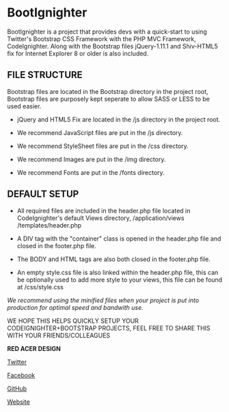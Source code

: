 BootIgnighter
=============
BootIgnighter is a project that provides devs with a quick-start to using Twitter's Bootstrap CSS Framework with the PHP MVC Framework, CodeIgnighter.
Along with the Bootstrap files jQuery-1.11.1 and Shiv-HTML5 fix for Internet Explorer 8 or older is also included.

## FILE STRUCTURE
 Bootstrap files are located in the Bootstrap directory in the project root, Bootstrap files are purposely kept seperate to allow SASS or LESS to be used easier.

* jQuery and HTML5 Fix are located in the /js directory in the project root.

* We recommend JavaScript files are put in the /js directory.

* We recommend StyleSheet files are put in the /css directory.

* We recommend Images are put in the /img directory.

* We recommend Fonts are put in the /fonts directory.


## DEFAULT SETUP
* All required files are included in the header.php file located in CodeIgnighter's default Views directory, /application/views     /templates/header.php

* A DIV tag with the "container" class is opened in the header.php file and closed in the footer.php file.

* The BODY and HTML tags are also both closed in the footer.php file.

* An empty style.css file is also linked within the header.php file, this can be optionally used to add more style to your views, this file can be found at /css/style.css 

*We recommend using the minified files when your project is put into production for optimal speed and bandwith use.*

WE HOPE THIS HELPS QUICKLY SETUP YOUR CODEIGNIGHTER+BOOTSTRAP PROJECTS, FEEL FREE TO SHARE THIS WITH YOUR FRIENDS/COLLEAGUES

**RED ACER DESIGN**

[Twitter](http://www.twitter.com/redacerdesign)

[Facebook](http://www.facebook.com/redacerdesign)

[GitHub](http://www.github.com/RedAcerDesign)

[Website](http://www.redacerdesign.co.uk)
